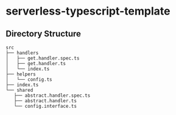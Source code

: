 # serverless-typescript-template


## Directory Structure

```
src
├── handlers
│   ├── get.handler.spec.ts
│   ├── get.handler.ts
│   └── index.ts
├── helpers
│   └── config.ts
├── index.ts
└── shared
   ├── abstract.handler.spec.ts
   ├── abstract.handler.ts
   └── config.interface.ts
```
